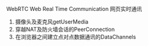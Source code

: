 WebRTC  Web Real Time Communication 网页实时通讯

1. 摄像头及麦克风getUserMedia
2. 穿越NAT及防火墙会话的PeerConnection
3. 在浏览器之间建立点对点数据通讯的DataChannels

